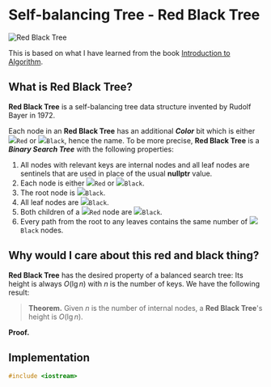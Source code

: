 # Self-balancing Tree - Red Black Tree
![Red Black Tree](https://upload.wikimedia.org/wikipedia/commons/6/66/Red-black_tree_example.svg)

This is based on what I have learned from the book [Introduction to Algorithm](https://mitpress.mit.edu/books/introduction-algorithms-third-edition).
## What is Red Black Tree? 
**Red Black Tree** is a self-balancing tree data structure invented by Rudolf Bayer in 1972.

Each node in an **Red Black Tree** has an additional ***Color*** bit which is either ![][red]`Red` or ![][black]`Black`, hence the name. To be more precise, **Red Black Tree** is a ***Binary Search Tree*** with the following properties:
1. All nodes with relevant keys are internal nodes and all leaf nodes are sentinels that are used in place of the usual **nullptr** value.
2. Each node is either ![][red]`Red` or ![][black]`Black`. 
3. The root node is ![][black]`Black`.
4. All leaf nodes are ![][black]`Black`.
5. Both children of a ![][red]`Red` node are ![][black]`Black`.
6. Every path from the root to any leaves contains the same number of ![][black]`Black` nodes.

## Why would I care about this red and black thing?
**Red Black Tree** has the desired property of a balanced search tree: Its height is always $O(\lg{n})$ with $n$ is the number of keys. We have the following result:
> **Theorem.** Given $n$ is the number of internal nodes, a **Red Black Tree**'s height is $O(\lg{n})$.

**Proof.**

## Implementation
```cpp
#include <iostream>

```

[red]: https://via.placeholder.com/15/f03c15/f03c15.png
[black]: https://via.placeholder.com/15/808080/808080.png